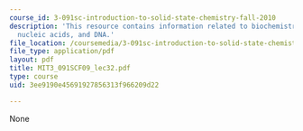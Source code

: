 ```yaml
---
course_id: 3-091sc-introduction-to-solid-state-chemistry-fall-2010
description: 'This resource contains information related to biochemistry: lipids,
  nucleic acids, and DNA.'
file_location: /coursemedia/3-091sc-introduction-to-solid-state-chemistry-fall-2010/3ee9190e45691927856313f966209d22_MIT3_091SCF09_lec32.pdf
file_type: application/pdf
layout: pdf
title: MIT3_091SCF09_lec32.pdf
type: course
uid: 3ee9190e45691927856313f966209d22

---
```

None
